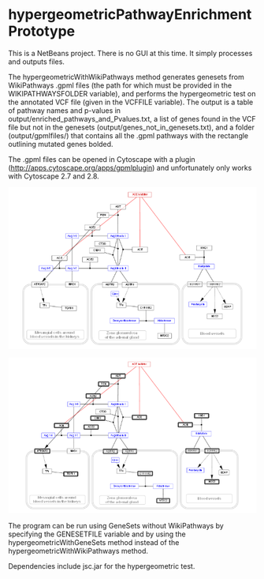 hypergeometricPathwayEnrichmentPrototype
========================================

This is a NetBeans project. There is no GUI at this time. It simply processes and outputs files.

The hypergeometricWithWikiPathways method generates genesets from WikiPathways .gpml files (the path for which must be provided in the WIKIPATHWAYSFOLDER variable), and performs the hypergeometric test on the annotated VCF file (given in the VCFFILE variable). The output is a table of pathway names and p-values in output/enriched_pathways_and_Pvalues.txt, a list of genes found in the VCF file but not in the genesets (output/genes_not_in_genesets.txt), and a folder (output/gpmlfiles/) that contains all the .gpml pathways with the rectangle outlining mutated genes bolded.

The .gpml files can be opened in Cytoscape with a plugin (http://apps.cytoscape.org/apps/gpmlplugin) and unfortunately only works with Cytoscape 2.7 and 2.8.

![Here is the Cytoscape visualization of a .gpml file before running the hypergeometric test.](https://github.com/ruthgrace/hypergeometricPathwayEnrichmentPrototype/blob/master/readmefiles/before.png)

![Here is the Cytoscape visualization of the same .gpml file output after running the hypergeometric test.](https://github.com/ruthgrace/hypergeometricPathwayEnrichmentPrototype/blob/master/readmefiles/after.png)

The program can be run using GeneSets without WikiPathways by specifying the GENESETFILE variable and by using the hypergeometricWithGeneSets method instead of the hypergeometricWithWikiPathways method.


Dependencies include jsc.jar for the hypergeometric test.

